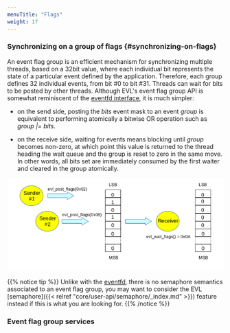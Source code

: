 ```yaml
---
menuTitle: "Flags"
weight: 17
---
```


### Synchronizing on a group of flags {#synchronizing-on-flags}

An event flag group is an efficient mechanism for synchronizing
multiple threads, based on a 32bit value, where each individual bit
represents the state of a particular event defined by the
application. Therefore, each group defines 32 individual events, from
bit #0 to bit #31. Threads can wait for bits to be posted by other
threads. Although EVL's event flag group API is somewhat reminiscent
of the [eventfd
interface](http://man7.org/linux/man-pages/man2/eventfd.2.html), it is
much simpler:

- on the send side, posting the _bits_ event mask to an event _group_
  is equivalent to performing atomically a bitwise OR operation such
  as _group |= bits_.
 
- on the receive side, waiting for events means blocking until _group_
  becomes non-zero, at which point this value is returned to the
  thread heading the wait queue and the group is reset to zero in the
  same move. In other words, all bits set are immediately consumed by
  the first waiter and cleared in the group atomically.

![Alt text](/images/flags.png "Event flag group")

{{% notice tip %}}
Unlike with the
[eventfd](http://man7.org/linux/man-pages/man2/eventfd.2.html), there
is no semaphore semantics associated to an event flag group, you may
want to consider the EVL [semaphore]({{< relref
"core/user-api/semaphore/_index.md" >}}) feature instead if this is
what you are looking for.
{{% /notice %}}

### Event flag group services
